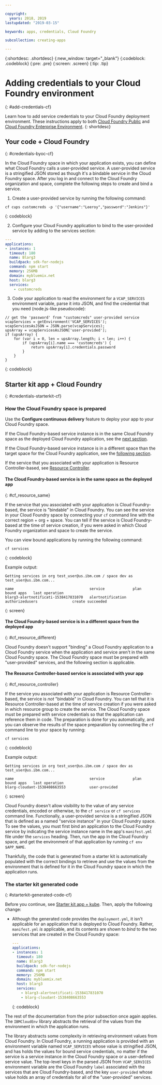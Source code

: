 ```yaml
---

copyright:
  years: 2018, 2019
lastupdated: "2019-03-15"

keywords: apps, credentials, Cloud Foundry

subcollection: creating-apps

---
```


{:shortdesc: .shortdesc}
{:new_window: target="_blank"}
{:codeblock: .codeblock}
{:pre: .pre}
{:screen: .screen}
{:tip: .tip}

# Adding credentials to your Cloud Foundry environment
{: #add-credentials-cf}

Learn how to add service credentials to your Cloud Foundry deployment environment. These instructions apply to both [Cloud Foundry Public](/docs/cloud-foundry-public?topic=cloud-foundry-public-about-cf) and [Cloud Foundry Enterprise Environment](/docs/cloud-foundry-public?topic=cloud-foundry-public-cfee).
{: shortdesc}

## Your code + Cloud Foundry
{: #credentials-byoc-cf}

In the Cloud Foundry space in which your application exists, you can define what Cloud Foundry calls a user-provided service. A user-provided service is a stringified JSON stored as though it's a bindable service in the Cloud Foundry space. After you log in and connect to the Cloud Foundry organization and space, complete the following steps to create and bind a service.

1. Create a user-provided service by running the following command:
  ```console
  cf cups customcreds -p '{"username":"Leeroy","password":"Jenkins"}'
  ```
  {: codeblock}

2. Configure your Cloud Foundry application to bind to the user-provided service by adding to the services section:
  ```yaml
  ---
  applications:
  - instances: 1
    timeout: 180
    name: Blarg3
    buildpack: sdk-for-nodejs
    command: npm start
    memory: 256MB
    domain: mybluemix.net
    host: blarg3
    services:
      - customcreds
  ```

3. Code your application to read the environment for a `VCAP_SERVICES` environment variable, parse it into JSON, and find the credential that you need (node.js-like pseudocode):
  ```
  // get the 'password' from "customcreds" user-provided service
  vcapServices = getEnvironment('VCAP_SERVICES');
  vcapServicesAsJSON = JSON.parse(vcapServices);
  upsArray = vcapServicesAsJSON['user-provided'];
  if (upsArray) {
      for (var i = 0, len = upsArray.length; i < len; i++) {
          if (upsArray[i].name === 'customcreds') {
              return upsArray[i].credentials.password
          }
      }
  }
  ```
{: codeblock}


## Starter kit app + Cloud Foundry
{: #credentials-starterkit-cf}

### How the Cloud Foundry space is prepared

Use the **Configure continuous delivery** feature to deploy your app to your Cloud Foundry space.

If the Cloud Foundry-based service instance is in the same Cloud Foundry space as the deployed Cloud Foundry application, see the [next section](/docs/apps?topic=creating-apps-add-credentials-cf).

If the Cloud Foundry-based service instance is in a different space than the target space for the Cloud Foundry application, see the [following section](/docs/apps?topic=creating-apps-add-credentials-cf#cf_resource_different).

If the service that you associated with your application is Resource Controller-based, see [Resource Controller](/docs/apps?topic=creating-apps-add-credentials-cf#cf_resource_controller).

#### The Cloud Foundry-based service is in the same space as the deployed app
{: #cf_resource_same}

If the service that you associated with your application is Cloud Foundry-based, the service is "bindable" in Cloud Foundry. You can see the service in your Cloud Foundry space by connecting your `cf` command line with the correct region + org + space. You can tell if the service is Cloud Foundry-based at the time of service creation, if you were asked in which Cloud Foundry organization and space to create the service.

You can view bound applications by running the following command:
```console
cf services
```
{: codeblock}

Example output:
```
Getting services in org test_user@us.ibm.com / space dev as test_user@us.ibm.com...

name                                   service             plan              bound apps   last operation
blarg3-alertnotificati-1538417831070   alertnotification   authorizedusers                create succeeded
```
{: screen}

#### The Cloud Foundry-based service is in a different space from the deployed app
{: #cf_resource_different}

Cloud Foundry doesn't support "binding" a Cloud Foundry application to a Cloud Foundry service when the application and service aren't in the same Cloud Foundry space. The Cloud Foundry space must be prepared with "user-provided" services, and the following section is applicable.

#### The Resource Controller-based service is associated with your app
{: #cf_resource_controller}

If the service you associated with your application is Resource Controller-based, the service is _not_ "bindable" in Cloud Foundry. You can tell that it is Resource Controller-based at the time of service creation if you were asked in which resource group to create the service. The Cloud Foundry space must be prepared with service credentials so that the application can reference them in code. The preparation is done for you automatically, and you can observe the results of the space preparation by connecting the `cf` command line to your space by running:
```console
cf services
```
{: codeblock}

Example output:
```
Getting services in org test_user@us.ibm.com / space dev as test_user@us.ibm.com...

name                                   service             plan              bound apps   last operation
blarg-cloudant-1538408663553           user-provided
```
{: screen}

Cloud Foundry doesn't allow visibility to the value of any service credentials, encoded or otherwise, to the `cf service` or `cf services` command line. Functionally, a user-provided service is a stringified JSON that is defined as a named "service instance" in your Cloud Foundry space. To see the values, you must first bind an application to the Cloud Foundry service by indicating the service instance name in the app's `manifest.yml` file under the `services` heading. Then, run the app in the Cloud Foundry space, and get the environment of that application by running `cf env $APP_NAME`.

Thankfully, the code that is generated from a starter kit is automatically populated with the correct bindings to retrieve and use the values from the environment that is defined for it in the Cloud Foundry space in which the application runs.

### The starter kit generated code
{: #starterkit-generated-code-cf}

Before you continue, see [Starter kit app + kube](/docs/apps?topic=creating-apps-add-credentials-kube#credentials-starterkit-kube-gencode). Then, apply the following change:

* Although the generated code provides the `deployment.yml`, it isn't applicable for an application that is deployed to Cloud Foundry. Rather, `manifest.yml` _is_ applicable, and its contents are shown to _bind_ to the two services that are created in the Cloud Foundry space:
  ```yaml
  ---
  applications:
  - instances: 1
    timeout: 180
    name: Blarg3
    buildpack: sdk-for-nodejs
    command: npm start
    memory: 256MB
    domain: mybluemix.net
    host: blarg3
    services:
      - blarg3-alertnotificati-1538417831070
      - blarg-cloudant-1538408663553
  ```
  {: codeblock}

The rest of the documentation from the prior subsection once again applies. The `IBMCloudEnv` library abstracts the retrieval of the values from the environment in which the application runs.

The library abstracts some complexity in retrieving environment values from Cloud Foundry. In Cloud Foundry, a running application is provided with an environment variable named `VCAP_SERVICES` whose value is stringified JSON, and has holds the values for bound service credentials, no matter if the service is a service instance _in_ the Cloud Foundry space or a user-defined service value. The top-level keys in the parsed JSON from `VCAP_SERVICES` environment variable are the Cloud Foundry `label` associated with the services that are Cloud Foundry-based, and the key `user-provided` whose value holds an array of credentials for all of the "user-provided" services.